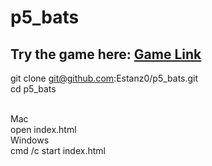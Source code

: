 # p5_bats

## Try the game here: <a href='https://estanz0.github.io/p5_bats/client/index.html'>Game Link</a>

git clone git@github.com:Estanz0/p5_bats.git 
<br>
cd p5_bats

<br>
Mac
<br>
open index.html

<br>
Windows
<br>
cmd /c start index.html

